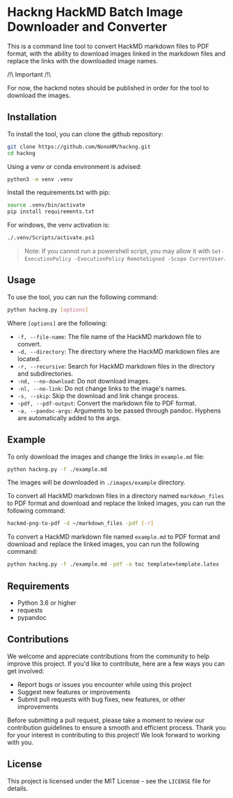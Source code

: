 # Hackng HackMD Batch Image Downloader and Converter

This is a command line tool to convert HackMD markdown files to PDF format, with the ability to download images linked in the markdown files and replace the links with the downloaded image names.

/!\ Important /!\

For now, the hackmd notes should be published in order for the tool to download the images.

## Installation

To install the tool, you can clone the github repository:

```bash
git clone https://github.com/NonoHM/hackng.git
cd hackng
```

Using a venv or conda environment is advised:

```bash
python3 -m venv .venv
```

Install the requirements.txt with pip:

```bash
source .venv/bin/activate
pip install requirements.txt
```

For windows, the venv activation is:

```bash
./.venv/Scripts/activate.ps1
```

> Note:
> If you cannot run a powershell script, you may allow it with `Set-ExecutionPolicy -ExecutionPolicy RemoteSigned -Scope CurrentUser`.

## Usage

To use the tool, you can run the following command:

```bash
python hackng.py [options]
```

Where `[options]` are the following:

- `-f, --file-name`: The file name of the HackMD markdown file to convert.
- `-d, --directory`: The directory where the HackMD markdown files are located.
- `-r, --recursive`: Search for HackMD markdown files in the directory and subdirectories.
- `-nd, --no-download`: Do not download images.
- `-nl, --no-link`: Do not change links to the image's names.
- `-s, --skip`: Skip the download and link change process.
- `-pdf, --pdf-output`: Convert the markdown file to PDF format.
- `-a, --pandoc-args`: Arguments to be passed through pandoc. Hyphens are automatically added to the args.

## Example

To only download the images and change the links in `example.md` file:

```bash
python hackng.py -f ./example.md
```

The images will be downloaded in `./images/example` directory.

To convert all HackMD markdown files in a directory named `markdown_files` to PDF format and download and replace the linked images, you can run the following command:

```bash
hackmd-png-to-pdf -d ~/markdown_files -pdf [-r]
```

To convert a HackMD markdown file named `example.md` to PDF format and download and replace the linked images, you can run the following command:

```bash
python hackng.py -f ./example.md -pdf -a toc template=template.latex 
```

## Requirements

- Python 3.6 or higher
- requests
- pypandoc

## Contributions

We welcome and appreciate contributions from the community to help improve this project. If you'd like to contribute, here are a few ways you can get involved:

- Report bugs or issues you encounter while using this project
- Suggest new features or improvements
- Submit pull requests with bug fixes, new features, or other improvements
  
Before submitting a pull request, please take a moment to review our contribution guidelines to ensure a smooth and efficient process.
Thank you for your interest in contributing to this project! We look forward to working with you.

## License

This project is licensed under the MIT License - see the `LICENSE` file for details.
